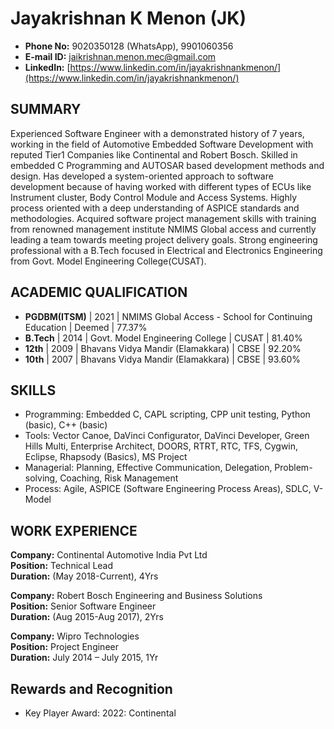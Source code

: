 # Jayakrishnan K Menon (JK)

- **Phone No:** 9020350128 (WhatsApp), 9901060356
- **E-mail ID:** [jaikrishnan.menon.mec@gmail.com](mailto:jaikrishnan.menon.mec@gmail.com)
- **LinkedIn:** [https://www.linkedin.com/in/jayakrishnankmenon/](https://www.linkedin.com/in/jayakrishnankmenon/)

## SUMMARY

Experienced Software Engineer with a demonstrated history of 7 years, working in the field of Automotive Embedded Software Development with reputed Tier1 Companies like Continental and Robert Bosch. Skilled in embedded C Programming and AUTOSAR based development methods and design. Has developed a system-oriented approach to software development because of having worked with different types of ECUs like Instrument cluster, Body Control Module and Access Systems. Highly process oriented with a deep understanding of ASPICE standards and methodologies. Acquired software project management skills with training from renowned management institute NMIMS Global access and currently leading a team towards meeting project delivery goals. Strong engineering professional with a B.Tech focused in Electrical and Electronics Engineering from Govt. Model Engineering College(CUSAT).

## ACADEMIC QUALIFICATION

- **PGDBM(ITSM)** | 2021 | NMIMS Global Access - School for Continuing Education | Deemed | 77.37%
- **B.Tech**      | 2014 | Govt. Model Engineering College                       | CUSAT  | 81.40%
- **12th**        | 2009 | Bhavans Vidya Mandir (Elamakkara)                     | CBSE | 92.20%
- **10th**        | 2007 | Bhavans Vidya Mandir (Elamakkara)                     | CBSE | 93.60%

## SKILLS

- Programming: Embedded C, CAPL scripting, CPP unit testing, Python (basic), C++ (basic)
- Tools: Vector Canoe, DaVinci Configurator, DaVinci Developer, Green Hills Multi, Enterprise Architect, DOORS, RTRT, RTC, TFS, Cygwin, Eclipse, Rhapsody (Basics), MS Project
- Managerial: Planning, Effective Communication, Delegation, Problem-solving, Coaching, Risk Management
- Process: Agile, ASPICE (Software Engineering Process Areas), SDLC, V-Model

## WORK EXPERIENCE

**Company:** Continental Automotive India Pvt Ltd  
**Position:** Technical Lead  
**Duration:** (May 2018-Current), 4Yrs  
<!-- Add more details about your work experience here -->

**Company:** Robert Bosch Engineering and Business Solutions  
**Position:** Senior Software Engineer  
**Duration:** (Aug 2015-Aug 2017), 2Yrs  
<!-- Add more details about your work experience here -->

**Company:** Wipro Technologies  
**Position:** Project Engineer  
**Duration:** July 2014 – July 2015, 1Yr  
<!-- Add more details about your work experience here -->

## Rewards and Recognition

- Key Player Award: 2022: Continental
